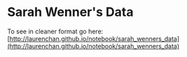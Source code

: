# Sarah Wenner's Data

To see in cleaner format go here: 
[http://laurenchan.github.io/notebook/sarah_wenners_data](http://laurenchan.github.io/notebook/sarah_wenners_data)